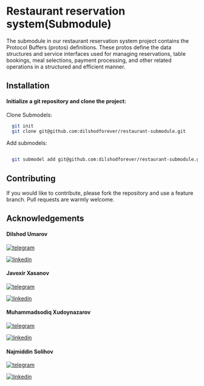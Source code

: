 
# Restaurant reservation system(Submodule)


The submodule in our restaurant reservation system project contains the Protocol Buffers (protos) definitions. 
These protos define the data structures and service interfaces used for managing reservations, table bookings, 
meal selections, payment processing, and other related operations in a structured and efficient manner.
## Installation

#### Initialize a git repository and clone the project:



Clone Submodels:

```bash
  git init
  git clone git@github.com:dilshodforever/restaurant-submodule.git
```

Add submodels:

```bash

  git submodel add git@github.com:dilshodforever/restaurant-submodule.git
```

## Contributing

If you would like to contribute, please fork the repository and use a feature branch. Pull requests are warmly welcome.



## Acknowledgements

#### Dilshod Umarov
[![telegram](https://img.shields.io/badge/telegram-1DA1F2?style=for-the-badge&logo=twitter&logoColor=white)](https://t.me/DiLwOd_FoReVeR)

[![linkedin](https://img.shields.io/badge/linkedin-0A66C2?style=for-the-badge&logo=linkedin&logoColor=white)](https://www.linkedin.com/in/javohir-xasanov/)

#### Javoxir Xasanov 
[![telegram](https://img.shields.io/badge/telegram-1DA1F2?style=for-the-badge&logo=twitter&logoColor=white)](https://t.me/javohir_khasanov)

[![linkedin](https://img.shields.io/badge/linkedin-0A66C2?style=for-the-badge&logo=linkedin&logoColor=white)](https://www.linkedin.com/in/javohir-xasanov/)

#### Muhammadsodiq Xudoynazarov 

[![telegram](https://img.shields.io/badge/telegram-1DA1F2?style=for-the-badge&logo=twitter&logoColor=white)](https://t.me/XM_Mukhammed)

[![linkedin](https://img.shields.io/badge/linkedin-0A66C2?style=for-the-badge&logo=linkedin&logoColor=white)](https://www.linkedin.com/in/muhammadjon-xudaynazarov-89894b294)

#### Najmiddin Solihov
[![telegram](https://img.shields.io/badge/telegram-1DA1F2?style=for-the-badge&logo=twitter&logoColor=white)](https://t.me/Salikhov079)

[![linkedin](https://img.shields.io/badge/linkedin-0A66C2?style=for-the-badge&logo=linkedin&logoColor=white)](https://www.linkedin.com/in/najmiddin-solihov-ab09612b2/)

